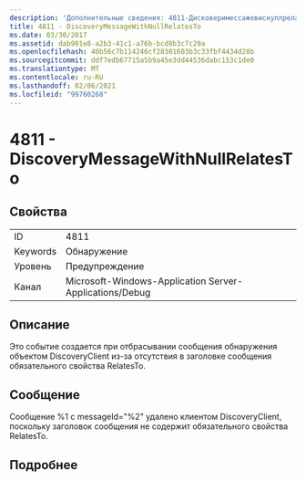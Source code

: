 ```yaml
---
description: 'Дополнительные сведения: 4811-Дисковеримессажевиснуллрелатесто'
title: 4811 - DiscoveryMessageWithNullRelatesTo
ms.date: 03/30/2017
ms.assetid: dab901e8-a2b3-41c1-a76b-bcd8b3c7c29a
ms.openlocfilehash: 40b56c7b114246cf28301603b3c33fbf4434d28b
ms.sourcegitcommit: ddf7edb67715a5b9a45e3dd44536dabc153c1de0
ms.translationtype: MT
ms.contentlocale: ru-RU
ms.lasthandoff: 02/06/2021
ms.locfileid: "99760268"
---
```

# <a name="4811---discoverymessagewithnullrelatesto"></a>4811 - DiscoveryMessageWithNullRelatesTo

## <a name="properties"></a>Свойства  
  
|||  
|-|-|  
|ID|4811|  
|Keywords|Обнаружение|  
|Уровень|Предупреждение|  
|Канал|Microsoft-Windows-Application Server-Applications/Debug|  
  
## <a name="description"></a>Описание  

 Это событие создается при отбрасывании сообщения обнаружения объектом DiscoveryClient из-за отсутствия в заголовке сообщения обязательного свойства RelatesTo.  
  
## <a name="message"></a>Сообщение  

 Сообщение %1 с messageId="%2" удалено клиентом DiscoveryClient, поскольку заголовок сообщения не содержит обязательного свойства RelatesTo.  
  
## <a name="details"></a>Подробнее
